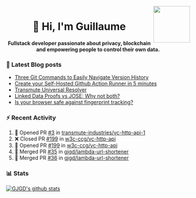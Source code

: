 <img align='right' src='https://user-images.githubusercontent.com/5713670/87202985-820dcb80-c2b6-11ea-9f56-7ec461c497c3.gif' width='100"'>

<h1 align="center">👋 Hi, I'm Guillaume</h1>
<h4 align="center">Fullstack developer passionate about privacy, blockchain and empowering people to control their own data.

### 📝 Latest Blog posts

<!-- BLOG-POST-LIST:START -->
- [Three Git Commands to Easily Navigate Version History](https://gjgd.medium.com/three-git-commands-to-easily-navigate-version-history-95998c391353?source=rss-35e0d58bf235------2)
- [Create your Self-Hosted Github Action Runner in 5 minutes](https://gjgd.medium.com/create-your-self-hosted-github-action-runner-in-5-minutes-a9eff615edc4?source=rss-35e0d58bf235------2)
- [Transmute Universal Resolver](https://medium.com/transmute-techtalk/transmute-universal-resolver-b6c8509858f?source=rss-35e0d58bf235------2)
- [Linked Data Proofs vs JOSE: Why not both?](https://medium.com/transmute-techtalk/linked-data-proofs-vs-jose-why-not-both-1594393418cc?source=rss-35e0d58bf235------2)
- [Is your browser safe against fingerprint tracking?](https://gjgd.medium.com/is-your-browser-safe-against-fingerprint-tracking-6126952b805b?source=rss-35e0d58bf235------2)
<!-- BLOG-POST-LIST:END -->

### :zap: Recent Activity

<!--START_SECTION:activity-->
1. 💪 Opened PR [#3](https://github.com/transmute-industries/vc-http-api-1/pull/3) in [transmute-industries/vc-http-api-1](https://github.com/transmute-industries/vc-http-api-1)
2. ❌ Closed PR [#199](https://github.com/w3c-ccg/vc-http-api/pull/199) in [w3c-ccg/vc-http-api](https://github.com/w3c-ccg/vc-http-api)
3. 💪 Opened PR [#199](https://github.com/w3c-ccg/vc-http-api/pull/199) in [w3c-ccg/vc-http-api](https://github.com/w3c-ccg/vc-http-api)
4. 🎉 Merged PR [#35](https://github.com/gjgd/lambda-url-shortener/pull/35) in [gjgd/lambda-url-shortener](https://github.com/gjgd/lambda-url-shortener)
5. 🎉 Merged PR [#36](https://github.com/gjgd/lambda-url-shortener/pull/36) in [gjgd/lambda-url-shortener](https://github.com/gjgd/lambda-url-shortener)
<!--END_SECTION:activity-->

### 📊 Stats

[![GJGD's github stats](https://github-readme-stats.vercel.app/api?username=gjgd&count_private=true&show_icons=true&custom_title=My%20Github%20Stats)](https://github.com/anuraghazra/github-readme-stats)
